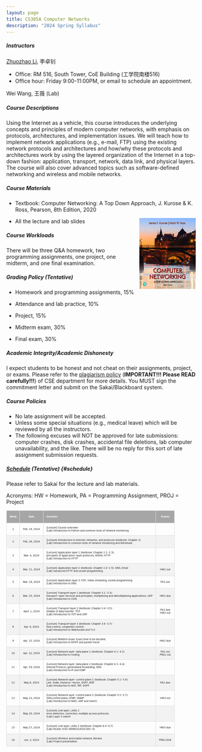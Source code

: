 ```yaml
---
layout: page
title: CS305A Computer Networks
description: "2024 Spring Syllabus"
---
```



##### **Instructors**

[Zhuozhao Li](https://zhuozhaoli.github.io/), 李卓钊
- Office: RM 516, South Tower, CoE Building (工学院南楼516)
- Office hour: Friday 9:00-11:00PM, or email to schedule an appointment.


Wei Wang, 王薇 (Lab)

##### **Course Descriptions**

Using the Internet as a vehicle, this course introduces the underlying concepts and principles of modern computer networks, with emphasis on protocols, architectures, and implementation issues. We will teach how to implement network applications (e.g., e-mail, FTP) using the existing network protocols and architectures and how/why these protocols and architectures work by using the layered organization of the Internet in a top-down fashion: application, transport, network, data link, and physical layers. The course will also cover advanced topics such as software-defined networking and wireless and mobile networks.

##### **Course Materials**

- Textbook: Computer Networking: A Top Down Approach, J. Kurose & K. Ross, Pearson, 8th Edition, 2020
<img style="float: right;" src="/assets/img/textbook-8th-edition.jpg" alt="drawing" width="150"/>

- All the lecture and lab slides


##### **Course Workloads**

There will be three Q&A homework, two programming assignments, one project, one midterm, and one final examination. 

##### **Grading Policy** (Tentative)

<!--- The grading policy may subject to minor changes depending on the overall performance.-->

- Homework and programming assignments, 15%

- Attendance and lab practice, 10%

- Project, 15%

- Midterm exam, 30%

- Final exam, 30%

##### **Academic Integrity/Academic Dishonesty**

I expect students to be honest and not cheat on their assignments, project, or exams. 
Please refer to the [plagiarism policy](/assets/Plagiarism_Policy_2023.pdf) (**IMPORTANT!!! Please READ carefully!!!**) of CSE department for more details.
You MUST sign the commitment letter and submit on the Sakai/Blackboard system.

##### **Course Policies**

- No late assignment will be accepted.
- Unless some special situations (e.g., medical leave) which will be reviewed by all the instructors.
- The following excuses will NOT be approved for late submissions: computer crashes, disk crashes, accidental file deletions, lab computer unavailability, and the like. There will be no reply for this sort of late assignment submission requests.

##### **[Schedule](#schedule) (Tentative)** {#schedule}

<style>
td, th {
  border: 1px solid #ddd;
  padding: 8px;
  font-size: 5pt;
}

tr:nth-child(even){background-color: #f2f2f2;}

tr:hover {background-color: #ddd;}

th {
  padding-top: 12px;
  padding-bottom: 12px;
  text-align: left;
  background-color: #a6a6a6;
  color: white;
}
</style>

Please refer to Sakai for the lecture and lab materials.

Acronyms: HW = Homework, PA = Programming Assignment, PROJ = Project



| **Week** |           **Date**          | **Contents**                                                                                                                                                                                  |      **Events**     |
|:--------:|:---------------------------:|-----------------------------------------------------------------------------------------------------------------------------------------------------------------------------------------------|:-------------------:|
| 1        | Feb. 19, 2024               | [Lecture] Course overview<br>[Lab] Introduction to Python and common tools of network monitoring                                                                                            |                     |
| 2        | Feb. 26, 2024               | [Lecture] Introduction to Internet, networks, and protocols (textbook: Chapter 1)<br>[Lab] Introduction to common tools of network monitoring and Wireshark                                                               |                     |
| 3        | Mar. 4, 2024                | [Lecture] Application layer 1 (textbook: Chapter 2.1-2.3): <br>principles of application-layer protocols, WWW, HTTP<br>[Lab] Introduction to HTTP                                                |                     |
| 4        | Mar. 11, 2024                | [Lecture] Application layer 2 (textbook: Chapter 2.4-2.5): DNS, Email<br>[Lab] Advanced HTTP and socket programming                                                                           | HW1 out             |
| 5        | Mar. 18, 2024               | [Lecture] Application layer 3: P2P, Video streaming, socket programming<br>[Lab] Introduction to DNS                                                                                          | PA1 out             |
| 6        | Mar. 25, 2024               | [Lecture] Transport layer 1 (textbook: Chapter 3.1-3.3): <br>transport-layer services and principles, multiplexing and demultiplexing applications, UDP<br>[Lab] Introduction to CDN          | HW1 due             |
| 7        | April. 1, 2024               | [Lecture] Transport layer 2 (textbook: Chapter 3.4-3.5): <br>reliable of data transfer, TCP<br>[Lab] Introduction to TCP and UDP                                                              | PA1 due<br>HW2 out  |
| 8        | Apr. 8, 2024               | [Lecture] Transport layer 3 (textbook: Chapter 3.6-3.7): <br>flow control, congestion control<br>[Lab] Introduction to WebSocket and TLS                                                       |                     |
| 9        | Apr. 15, 2024               | [Lecture] Midterm exam. Exact time to be decided.<br>[Lab] Introduction to DHCP and packet tracer                                                                                             | HW2 due             |
| 10       | Apr. 22, 2024               | [Lecture] Network layer-data plane 1 (textbook: Chapter 4.1-4.2)<br>[Lab] Introduction to routing                                                                                             | PA2 out<br>PROJ out |
| 11       | Apr. 29, 2024               | [Lecture] Network layer-data plane 2 (textbook: Chapter 4.3-4.4): <br>Internet Protocol, generalized forwarding, SDN<br>[Lab] Introduction to IP and ICMP                                     |                     |
| 12       | May 6, 2024                 | [Lecture] Network layer-control plane 1 (textbook: Chapter 5.1-5.4): <br>Link-State, Distance-Vector, OSPF, BGP<br>[Lab] Introduction to NAT, RIP, OSPF                                       | PA2 due             |
| 13       | May 13, 2024                | [Lecture] Network layer-control plane 2 (textbook: Chapter 5.5-5.7): <br>SDN control plane, ICMP, SNMP<br>[Lab] Introduction to MAC, ARP and Switch                                           | HW3 out             |
| 14       | May 20, 2024                | [Lecture] Link layer, LANs 1: <br>error detection, correction, multiple access protocols<br>[Lab] Layer 3 switch                                                                              |                     |
| 15       | May 27, 2024                | [Lecture] Link layer, LANs 2 (textbook: Chapter 6.4-6.7)<br>[Lab] Router (H3C MSR810/830/360-4)                                                                                               | HW3 due             |
| 16       | Jun. 3, 2024                | [Lecture] Wireless and mobile network, Review<br>[Lab] Project presentation                                                                                                                   | PROJ DUE            |